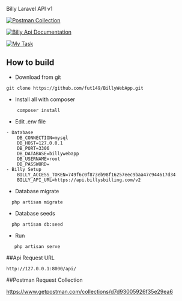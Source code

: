 Billy Laravel API v1

[![Postman Collection](https://www.getpostman.com/collections/d7d93005926f35e29ea6)]()

[![Billy Api Documentation](https://www.billy.dk/api/#filtering)]()

[![My Task](https://drive.google.com/file/d/1T-V7m8FdA4oXuDHzJI5yQGzwDq3XtPvj/view?usp=sharing)]()

## How to build

- Download from git
```
git clone https://github.com/fut149/BillyWebApp.git
```
- Install all with composer
```
    composer install
```
- Edit .env file
```
- Database
    DB_CONNECTION=mysql
    DB_HOST=127.0.0.1
    DB_PORT=3306
    DB_DATABASE=billywebapp
    DB_USERNAME=root
    DB_PASSWORD=
- Billy Setup
    BILLY_ACCESS_TOKEN=749f6c0f873eb98f16257eec9baa47c944617d34
    BILLY_API_URL=https://api.billysbilling.com/v2
```
- Database migrate
```
  php artisan migrate

```
- Database seeds
```
  php artisan db:seed

```
- Run
```
   php artisan serve

```
##Api Request URL
```
http://127.0.0.1:8000/api/

```
##Postman Request Collection

https://www.getpostman.com/collections/d7d93005926f35e29ea6
